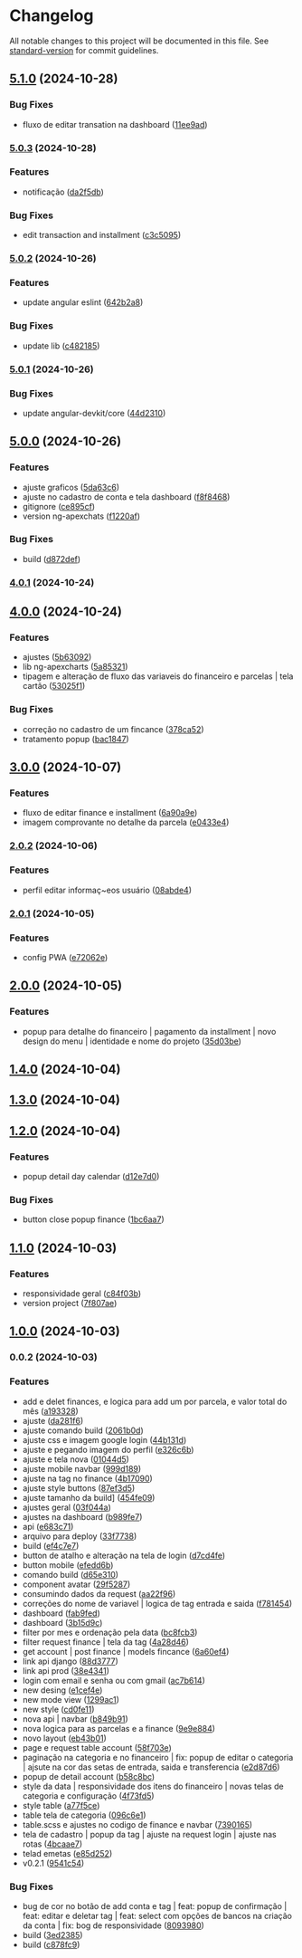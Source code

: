 # Changelog

All notable changes to this project will be documented in this file. See [standard-version](https://github.com/conventional-changelog/standard-version) for commit guidelines.

## [5.1.0](https://github.com/Guilhermee19/financial-control-system/compare/v5.0.3...v5.1.0) (2024-10-28)


### Bug Fixes

* fluxo de editar transation na dashboard ([11ee9ad](https://github.com/Guilhermee19/financial-control-system/commit/11ee9ade48d47675ad1306019ef473106696b084))

### [5.0.3](https://github.com/Guilhermee19/financial-control-system/compare/v5.0.2...v5.0.3) (2024-10-28)


### Features

* notificação ([da2f5db](https://github.com/Guilhermee19/financial-control-system/commit/da2f5db3815ffd4a8b332c98c1f8ed8988699a65))


### Bug Fixes

* edit transaction and installment ([c3c5095](https://github.com/Guilhermee19/financial-control-system/commit/c3c50956d1ddabf3cc5a342bc8453d365024255f))

### [5.0.2](https://github.com/Guilhermee19/financial-control-system/compare/v5.0.1...v5.0.2) (2024-10-26)


### Features

* update angular eslint ([642b2a8](https://github.com/Guilhermee19/financial-control-system/commit/642b2a8f90bec4e1f0d67aa48aa76048dddaf8e5))


### Bug Fixes

* update lib ([c482185](https://github.com/Guilhermee19/financial-control-system/commit/c482185e6727f168b3a938085bfde94dfc1e59f2))

### [5.0.1](https://github.com/Guilhermee19/financial-control-system/compare/v5.0.0...v5.0.1) (2024-10-26)


### Bug Fixes

* update angular-devkit/core ([44d2310](https://github.com/Guilhermee19/financial-control-system/commit/44d23100f8d6d171bb5593f5dec8800be021e137))

## [5.0.0](https://github.com/Guilhermee19/financial-control-system/compare/v4.0.1...v5.0.0) (2024-10-26)


### Features

* ajuste graficos ([5da63c6](https://github.com/Guilhermee19/financial-control-system/commit/5da63c6a19d45fabc4bf1f9976963d7e908c0500))
* ajuste no cadastro de conta e tela dashboard ([f8f8468](https://github.com/Guilhermee19/financial-control-system/commit/f8f84686c5a75758f748838268cc5b14df1818b7))
* gitignore ([ce895cf](https://github.com/Guilhermee19/financial-control-system/commit/ce895cf77218994f9fbd5a4d5c5064253f413a23))
* version ng-apexchats ([f1220af](https://github.com/Guilhermee19/financial-control-system/commit/f1220afea34ac97a21b7ec79c7608856426441a7))


### Bug Fixes

* build ([d872def](https://github.com/Guilhermee19/financial-control-system/commit/d872def455d6b96b910accafb1a7f3afa5c740ef))

### [4.0.1](https://github.com/Guilhermee19/financial-control-system/compare/v4.0.0...v4.0.1) (2024-10-24)

## [4.0.0](https://github.com/Guilhermee19/financial-control-system/compare/v3.0.0...v4.0.0) (2024-10-24)


### Features

* ajustes ([5b63092](https://github.com/Guilhermee19/financial-control-system/commit/5b63092b61a3f9cda953c1a37808ca46083e30c1))
* lib ng-apexcharts ([5a85321](https://github.com/Guilhermee19/financial-control-system/commit/5a85321dac036af195716942abf83a7ed9e41cc3))
* tipagem e alteração de fluxo das variaveis do financeiro e parcelas | tela cartão ([53025f1](https://github.com/Guilhermee19/financial-control-system/commit/53025f146aaedbd10042b61d9d462deb7f8b17cf))


### Bug Fixes

* correção no cadastro de um fincance ([378ca52](https://github.com/Guilhermee19/financial-control-system/commit/378ca5236cd28f2f88237b446e5c8e90cc6923e9))
* tratamento popup ([bac1847](https://github.com/Guilhermee19/financial-control-system/commit/bac18470f2d76e67061566a7101aafa9e9023f73))

## [3.0.0](https://github.com/Guilhermee19/financial-control-system/compare/v2.0.2...v3.0.0) (2024-10-07)


### Features

* fluxo de editar finance e installment ([6a90a9e](https://github.com/Guilhermee19/financial-control-system/commit/6a90a9e5e1d820e833a1984fc37abf9ed3c08998))
* imagem comprovante no detalhe da parcela ([e0433e4](https://github.com/Guilhermee19/financial-control-system/commit/e0433e4f646c567cebdd3ed1d1f73a583169f99b))

### [2.0.2](https://github.com/Guilhermee19/financial-control-system/compare/v2.0.1...v2.0.2) (2024-10-06)


### Features

* perfil editar informaç~eos usuário ([08abde4](https://github.com/Guilhermee19/financial-control-system/commit/08abde4880a9eb26a63c2d4c952f413345ab4e88))

### [2.0.1](https://github.com/Guilhermee19/financial-control-system/compare/v2.0.0...v2.0.1) (2024-10-05)


### Features

* config PWA ([e72062e](https://github.com/Guilhermee19/financial-control-system/commit/e72062e4cd772d98ad795444363d300efb07d445))

## [2.0.0](https://github.com/Guilhermee19/financial-control-system/compare/v1.4.0...v2.0.0) (2024-10-05)


### Features

* popup para detalhe do financeiro | pagamento da installment | novo design do menu | identidade e nome do projeto ([35d03be](https://github.com/Guilhermee19/financial-control-system/commit/35d03be1670acb6c6242555407ee0d1e1b571899))

## [1.4.0](https://github.com/Guilhermee19/financial-control-system/compare/v1.3.0...v1.4.0) (2024-10-04)

## [1.3.0](https://github.com/Guilhermee19/financial-control-system/compare/v1.2.0...v1.3.0) (2024-10-04)

## [1.2.0](https://github.com/Guilhermee19/financial-control-system/compare/v1.1.0...v1.2.0) (2024-10-04)


### Features

* popup detail day calendar ([d12e7d0](https://github.com/Guilhermee19/financial-control-system/commit/d12e7d072651a2d89cdf618f8940355b51b1bb92))


### Bug Fixes

* button close popup finance ([1bc6aa7](https://github.com/Guilhermee19/financial-control-system/commit/1bc6aa71d6cb314c240d06685a392866809ca423))

## [1.1.0](https://github.com/Guilhermee19/financial-control-system/compare/v1.0.0...v1.1.0) (2024-10-03)


### Features

* responsividade geral ([c84f03b](https://github.com/Guilhermee19/financial-control-system/commit/c84f03b71f19af4c48c02b2caca3480277bb4cb8))
* version project ([7f807ae](https://github.com/Guilhermee19/financial-control-system/commit/7f807ae589f21225eb765862b727da065c6e8a13))

## [1.0.0](https://github.com/Guilhermee19/financial-control-system/compare/v0.0.2...v1.0.0) (2024-10-03)

### 0.0.2 (2024-10-03)


### Features

* add e delet finances, e logica para add um por parcela, e valor total do mês ([a193328](https://github.com/Guilhermee19/financial-control-system/commit/a193328217b2d68b155865e3dca5352873f7e00a))
* ajuste ([da281f6](https://github.com/Guilhermee19/financial-control-system/commit/da281f6bce795c2da9cacd697f9c99d367c64320))
* ajuste comando build ([2061b0d](https://github.com/Guilhermee19/financial-control-system/commit/2061b0ddb5cb121c94d909bbdbec7fdb6da3093c))
* ajuste css e imagem google login ([44b131d](https://github.com/Guilhermee19/financial-control-system/commit/44b131de49590d2b31424f233ec42a302fffce41))
* ajuste e pegando imagem do perfil ([e326c6b](https://github.com/Guilhermee19/financial-control-system/commit/e326c6b919047dbc31411564e914559c9f06e67d))
* ajuste e tela nova ([01044d5](https://github.com/Guilhermee19/financial-control-system/commit/01044d5a507a10a186e6fbe8ad787b8bb69cb770))
* ajuste mobile navbar ([999d189](https://github.com/Guilhermee19/financial-control-system/commit/999d1898622e6f7297174570529cbabae10b056e))
* ajuste na tag no finance ([4b17090](https://github.com/Guilhermee19/financial-control-system/commit/4b170902f879ce6c36fc1d970367b5bb2d11f2a6))
* ajuste style buttons ([87ef3d5](https://github.com/Guilhermee19/financial-control-system/commit/87ef3d5b803993b4d94a46dc89c02a79c60ee8fa))
* ajuste tamanho da build] ([454fe09](https://github.com/Guilhermee19/financial-control-system/commit/454fe09d9039855dd0e879af20211b07939c9dd4))
* ajustes geral ([03f044a](https://github.com/Guilhermee19/financial-control-system/commit/03f044a2ff804d3213f581830a1c50f48cd1ddab))
* ajustes na dashboard ([b989fe7](https://github.com/Guilhermee19/financial-control-system/commit/b989fe7e07c2e9b6119c47c9ed91f6f9903dd362))
* api ([e683c71](https://github.com/Guilhermee19/financial-control-system/commit/e683c71e49d430cf3178a67563a4e3b3feb4ad8a))
* arquivo para deploy ([33f7738](https://github.com/Guilhermee19/financial-control-system/commit/33f7738cfa8566bd47dae9a41d2ef0750d19a571))
* build ([ef4c7e7](https://github.com/Guilhermee19/financial-control-system/commit/ef4c7e7e975477b9ccc9591e43f2243062c1fdc6))
* button de atalho e alteração na tela de login ([d7cd4fe](https://github.com/Guilhermee19/financial-control-system/commit/d7cd4fed123e2318c299a2aed22125a2df41e9bb))
* button mobile ([efedd6b](https://github.com/Guilhermee19/financial-control-system/commit/efedd6b0a8566eb1578854f971aeb357d9ebf72d))
* comando build ([d65e310](https://github.com/Guilhermee19/financial-control-system/commit/d65e310c15270ff177603c29742dff3675e65455))
* component avatar ([29f5287](https://github.com/Guilhermee19/financial-control-system/commit/29f52871a5eb36ebb8e042b9932a34863c155163))
* consumindo dados da request ([aa22f96](https://github.com/Guilhermee19/financial-control-system/commit/aa22f96c155a1acd86e4f7ffed39614ee36f1097))
* correções do nome de variavel | logica de tag entrada e saida ([f781454](https://github.com/Guilhermee19/financial-control-system/commit/f781454b4644a964240192a8dce37659f9f25ff0))
* dashboard ([fab9fed](https://github.com/Guilhermee19/financial-control-system/commit/fab9fed47d27a13652b5201033d1dd6fd7c79fe6))
* dashboard ([3b15d9c](https://github.com/Guilhermee19/financial-control-system/commit/3b15d9ce6cb110650a3271f45c460ffcd82f9e40))
* filter por mes e ordenação pela data ([bc8fcb3](https://github.com/Guilhermee19/financial-control-system/commit/bc8fcb3200969715607f8c88c318d51053c85bb6))
* filter request finance | tela da tag ([4a28d46](https://github.com/Guilhermee19/financial-control-system/commit/4a28d4678146bcb740e922db5609cfdbdb1e7e83))
* get account | post finance | models fincance ([6a60ef4](https://github.com/Guilhermee19/financial-control-system/commit/6a60ef4359afef017d7906d5d8da55d1f8f3ea45))
* link api django ([88d3777](https://github.com/Guilhermee19/financial-control-system/commit/88d377730dd9c2f61da5fade2d83c0d8790cfcaf))
* link api prod ([38e4341](https://github.com/Guilhermee19/financial-control-system/commit/38e4341f2eb01a607664ddeb617dca033f0dd11b))
* login com email e senha ou com gmail ([ac7b614](https://github.com/Guilhermee19/financial-control-system/commit/ac7b614c6d218213a6c3377cdda577915cfe0e43))
* new desing ([e1cef4e](https://github.com/Guilhermee19/financial-control-system/commit/e1cef4e0bfe41ba6fa27104424f5423d1aa8bc7d))
* new mode view ([1299ac1](https://github.com/Guilhermee19/financial-control-system/commit/1299ac1e137198242ba8a7ba613b278053ab5bac))
* new style ([cd0fe11](https://github.com/Guilhermee19/financial-control-system/commit/cd0fe115bcbe982421d26c88c5a4ea6e26e5955e))
* nova api | navbar ([b849b91](https://github.com/Guilhermee19/financial-control-system/commit/b849b91131d27dd0c6d71c26de68429869d8e090))
* nova logica para as parcelas e a finance ([9e9e884](https://github.com/Guilhermee19/financial-control-system/commit/9e9e884d9718527c99c04e5aeb84c5c5883ef944))
* novo layout ([eb43b01](https://github.com/Guilhermee19/financial-control-system/commit/eb43b015af221ed29cc36ec45e60d62a03b1b16e))
* page e request table account ([58f703e](https://github.com/Guilhermee19/financial-control-system/commit/58f703eabe6320099ede23f7774bd27899ee1aee))
* paginação na categoria e no financeiro | fix: popup de editar o categoria | ajsute na cor das setas de entrada, saida e transferencia ([e2d87d6](https://github.com/Guilhermee19/financial-control-system/commit/e2d87d63c2eceef181cdd662c67e831673cea817))
* popup de detail account ([b58c8bc](https://github.com/Guilhermee19/financial-control-system/commit/b58c8bc25c22fc8649d86e5c32ca6939441be58b))
* style da data | responsividade dos itens do financeiro | novas telas de categoria e configuração ([4f73fd5](https://github.com/Guilhermee19/financial-control-system/commit/4f73fd5865d987e620a5f085b4ba416fed24a145))
* style table ([a77f5ce](https://github.com/Guilhermee19/financial-control-system/commit/a77f5ce38914e6e77ed9d7f8c4af8acb9ece918c))
* table tela de categoria ([096c6e1](https://github.com/Guilhermee19/financial-control-system/commit/096c6e1da234dad4a54dab5e7efa81c54f23009a))
* table.scss e ajustes no codigo de finance e navbar ([7390165](https://github.com/Guilhermee19/financial-control-system/commit/739016544fece29567e4df872b017948b35b790f))
* tela de cadastro | popup da tag | ajuste na request login | ajuste nas rotas ([4bcaae7](https://github.com/Guilhermee19/financial-control-system/commit/4bcaae75464de0fc2d207ac272fabe5611259726))
* telad emetas ([e85d252](https://github.com/Guilhermee19/financial-control-system/commit/e85d2526ddaece02175d0164bd11295f265fe019))
* v0.2.1 ([9541c54](https://github.com/Guilhermee19/financial-control-system/commit/9541c548b2157596922828a74bcded1a60450835))


### Bug Fixes

* bug de cor no botão de add conta e tag | feat: popup de confirmação | feat: editar e deletar tag | feat: select com opções de bancos na criação da conta | fix: bog de responsividade ([8093980](https://github.com/Guilhermee19/financial-control-system/commit/80939801a93f54d8a621e9383904ecbb6e70afcf))
* build ([3ed2385](https://github.com/Guilhermee19/financial-control-system/commit/3ed238565de110036412359f27ca32b304909b63))
* build ([c878fc9](https://github.com/Guilhermee19/financial-control-system/commit/c878fc951c180b968e1b154904015868e8033465))
